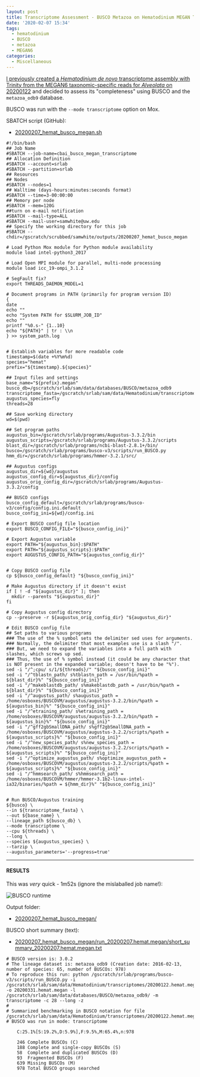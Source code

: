 ```yaml
---
layout: post
title: Transcriptome Assessment - BUSCO Metazoa on Hematodinium MEGAN Transcriptome
date: '2020-02-07 15:34'
tags:
  - hematodinium
  - BUSCO
  - metazoa
  - MEGAN6
categories:
  - Miscellaneous
---
```

[I previously created a _Hematodinium_ _de novo_ transcriptome assembly with Trinity from the MEGAN6 taxonomic-specific reads for _Alveolata_ on 20200122](https://robertslab.github.io/sams-notebook/2020/01/22/Transcriptome-Assembly-Hematodinium-with-MEGAN6-Taxonomy-specific-Reads-with-Trinity-on-Mox.html) and decided to assess its "completeness" using BUSCO and the `metazoa_odb9` database.

BUSCO was run with the `--mode transcriptome` option on Mox.


SBATCH script (GitHub):

- [20200207_hemat_busco_megan.sh](https://github.com/RobertsLab/sams-notebook/blob/master/sbatch_scripts/20200207_hemat_busco_megan.sh)

```shell
#!/bin/bash
## Job Name
#SBATCH --job-name=cbai_busco_megan_transcriptome
## Allocation Definition
#SBATCH --account=srlab
#SBATCH --partition=srlab
## Resources
## Nodes
#SBATCH --nodes=1
## Walltime (days-hours:minutes:seconds format)
#SBATCH --time=3-00:00:00
## Memory per node
#SBATCH --mem=120G
##turn on e-mail notification
#SBATCH --mail-type=ALL
#SBATCH --mail-user=samwhite@uw.edu
## Specify the working directory for this job
#SBATCH --chdir=/gscratch/scrubbed/samwhite/outputs/20200207_hemat_busco_megan

# Load Python Mox module for Python module availability
module load intel-python3_2017

# Load Open MPI module for parallel, multi-node processing
module load icc_19-ompi_3.1.2

# SegFault fix?
export THREADS_DAEMON_MODEL=1

# Document programs in PATH (primarily for program version ID)
{
date
echo ""
echo "System PATH for $SLURM_JOB_ID"
echo ""
printf "%0.s-" {1..10}
echo "${PATH}" | tr : \\n
} >> system_path.log


# Establish variables for more readable code
timestamp=$(date +%Y%m%d)
species="hemat"
prefix="${timestamp}.${species}"

## Input files and settings
base_name="${prefix}.megan"
busco_db=/gscratch/srlab/sam/data/databases/BUSCO/metazoa_odb9
transcriptome_fasta=/gscratch/srlab/sam/data/Hematodinium/transcriptomes/20200122.hemat.megan.Trinity.fasta
augustus_species=fly
threads=28

## Save working directory
wd=$(pwd)

## Set program paths
augustus_bin=/gscratch/srlab/programs/Augustus-3.3.2/bin
augustus_scripts=/gscratch/srlab/programs/Augustus-3.3.2/scripts
blast_dir=/gscratch/srlab/programs/ncbi-blast-2.8.1+/bin/
busco=/gscratch/srlab/programs/busco-v3/scripts/run_BUSCO.py
hmm_dir=/gscratch/srlab/programs/hmmer-3.2.1/src/

## Augustus configs
augustus_dir=${wd}/augustus
augustus_config_dir=${augustus_dir}/config
augustus_orig_config_dir=/gscratch/srlab/programs/Augustus-3.3.2/config

## BUSCO configs
busco_config_default=/gscratch/srlab/programs/busco-v3/config/config.ini.default
busco_config_ini=${wd}/config.ini

# Export BUSCO config file location
export BUSCO_CONFIG_FILE="${busco_config_ini}"

# Export Augustus variable
export PATH="${augustus_bin}:$PATH"
export PATH="${augustus_scripts}:$PATH"
export AUGUSTUS_CONFIG_PATH="${augustus_config_dir}"


# Copy BUSCO config file
cp ${busco_config_default} "${busco_config_ini}"

# Make Augustus directory if it doesn't exist
if [ ! -d "${augustus_dir}" ]; then
  mkdir --parents "${augustus_dir}"
fi

# Copy Augustus config directory
cp --preserve -r ${augustus_orig_config_dir} "${augustus_dir}"

# Edit BUSCO config file
## Set paths to various programs
### The use of the % symbol sets the delimiter sed uses for arguments.
### Normally, the delimiter that most examples use is a slash "/".
### But, we need to expand the variables into a full path with slashes, which screws up sed.
### Thus, the use of % symbol instead (it could be any character that is NOT present in the expanded variable; doesn't have to be "%").
sed -i "/^;cpu/ s/1/${threads}/" "${busco_config_ini}"
sed -i "/^tblastn_path/ s%tblastn_path = /usr/bin/%path = ${blast_dir}%" "${busco_config_ini}"
sed -i "/^makeblastdb_path/ s%makeblastdb_path = /usr/bin/%path = ${blast_dir}%" "${busco_config_ini}"
sed -i "/^augustus_path/ s%augustus_path = /home/osboxes/BUSCOVM/augustus/augustus-3.2.2/bin/%path = ${augustus_bin}%" "${busco_config_ini}"
sed -i "/^etraining_path/ s%etraining_path = /home/osboxes/BUSCOVM/augustus/augustus-3.2.2/bin/%path = ${augustus_bin}%" "${busco_config_ini}"
sed -i "/^gff2gbSmallDNA_path/ s%gff2gbSmallDNA_path = /home/osboxes/BUSCOVM/augustus/augustus-3.2.2/scripts/%path = ${augustus_scripts}%" "${busco_config_ini}"
sed -i "/^new_species_path/ s%new_species_path = /home/osboxes/BUSCOVM/augustus/augustus-3.2.2/scripts/%path = ${augustus_scripts}%" "${busco_config_ini}"
sed -i "/^optimize_augustus_path/ s%optimize_augustus_path = /home/osboxes/BUSCOVM/augustus/augustus-3.2.2/scripts/%path = ${augustus_scripts}%" "${busco_config_ini}"
sed -i "/^hmmsearch_path/ s%hmmsearch_path = /home/osboxes/BUSCOVM/hmmer/hmmer-3.1b2-linux-intel-ia32/binaries/%path = ${hmm_dir}%" "${busco_config_ini}"


# Run BUSCO/Augustus training
${busco} \
--in ${transcriptome_fasta} \
--out ${base_name} \
--lineage_path ${busco_db} \
--mode transcriptome \
--cpu ${threads} \
--long \
--species ${augustus_species} \
--tarzip \
--augustus_parameters='--progress=true'
```

---

#### RESULTS

This was _very_ quick - 1m52s (ignore the mislaballed job name!):

![BUSCO runtime](https://github.com/RobertsLab/sams-notebook/blob/master/images/screencaps/20200207_hemat_busco_megan_runtime.png?raw=true)

Output folder:

- [20200207_hemat_busco_megan/](https://gannet.fish.washington.edu/Atumefaciens/20200207_hemat_busco_megan/)

BUSCO short summary (text):

- [20200207_hemat_busco_megan/run_20200207.hemat.megan/short_summary_20200207.hemat.megan.txt](https://gannet.fish.washington.edu/Atumefaciens/20200207_hemat_busco_megan/run_20200207.hemat.megan/short_summary_20200207.hemat.megan.txt)

```
# BUSCO version is: 3.0.2
# The lineage dataset is: metazoa_odb9 (Creation date: 2016-02-13, number of species: 65, number of BUSCOs: 978)
# To reproduce this run: python /gscratch/srlab/programs/busco-v3/scripts/run_BUSCO.py -i /gscratch/srlab/sam/data/Hematodinium/transcriptomes/20200122.hemat.megan.Trinity.fasta -o 20200331.hemat.megan -l /gscratch/srlab/sam/data/databases/BUSCO/metazoa_odb9/ -m transcriptome -c 28 --long -z
#
# Summarized benchmarking in BUSCO notation for file /gscratch/srlab/sam/data/Hematodinium/transcriptomes/20200122.hemat.megan.Trinity.fasta
# BUSCO was run in mode: transcriptome

	C:25.1%[S:19.2%,D:5.9%],F:9.5%,M:65.4%,n:978

	246	Complete BUSCOs (C)
	188	Complete and single-copy BUSCOs (S)
	58	Complete and duplicated BUSCOs (D)
	93	Fragmented BUSCOs (F)
	639	Missing BUSCOs (M)
	978	Total BUSCO groups searched
```
